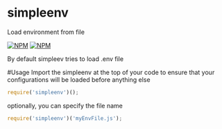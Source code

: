 simpleenv
=========

Load environment from file

[![NPM](https://nodei.co/npm/simpleenv.png?downloads=true&stars=true)](https://nodei.co/npm/simpleenv/)
[![NPM](https://nodei.co/npm-dl/simpleenv.png)](https://nodei.co/npm/simpleenv/)


By default simpleev tries to load .env file


#Usage
Import the simpleenv at the top of your code to ensure that your configurations will be loaded before anything else

```javascript
require('simpleenv')();
```

optionally, you can specify the file name

```javascript
require('simpleenv')('myEnvFile.js');
```
